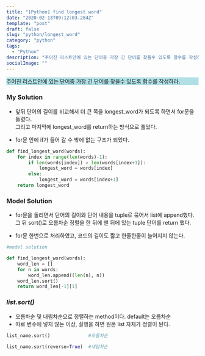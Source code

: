 ```yaml
---
title: "[Python] find longest word"
date: "2020-02-13T09:12:03.284Z"
template: "post"
draft: false
slug: "python/longest_word"
category: "python"
tags:
  - "Python"
description: "주어진 리스트안에 있는 단어중 가장 긴 단어를 찾을수 있도록 함수를 작성하라."
socialImage: ""
---
```


<p>
<div style="background-color:PowderBlue">
주어진 리스트안에 있는 단어중 가장 긴 단어를 찾을수 있도록 함수를 작성하라.
</div>

### My Solution

- 앞뒤 단어의 길이를 비교해서 더 큰 쪽을 longest\_word가 되도록 하면서 for문을 돌렸다.\
그리고 마지막에 longest\_word를 return하는 방식으로 풀었다.

- for문 안에 if가 들어 갈 수 밖에 없는 구조가 되었다.

```python
def find_longest_word(words):
    for index in range(len(words)-1):
        if len(words[index]) > len(words[index+1]):
            longest_word = words[index]
        else:
            longest_word = words[index+1]
    return longest_word
```

### Model Solution

- for문을 돌리면서 단어의 길이와 단어 내용을 tuple로 묶어서 list에 append했다.\
그 뒤 sort()로 오름차순 정렬을 한 뒤에 맨 뒤에 있는 tuple 단어를 return 했다.

- for문 한번으로 처리하였고, 코드의 길이도 짧고 한줄한줄이 늘어지지 않는다.

```python
#model solution

def find_longest_word(words):
    word_len = []
    for n in words:
        word_len.append((len(n), n))
    word_len.sort()
    return word_len[-1][1]
```

### _list.sort()_

- 오름차순 및 내림차순으로 정렬하는 method이다. default는 오름차순
- 따로 변수에 넣지 않는 이상, 실행을 하면 원본 list 자체가 정렬이 된다.

```python
list_name.sort()              #오름차순

list_name.sort(reverse=True)  #내림차순
```
